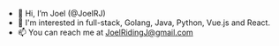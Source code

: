 - 👋 Hi, I’m Joel (@JoelRJ)
- 👀 I'm interested in full-stack, Golang, Java, Python, Vue.js and React.
- 📫 You can reach me at JoelRidingJ@gmail.com

<!---
JoelRJ/JoelRJ is a ✨ special ✨ repository because its `README.md` (this file) appears on your GitHub profile.
You can click the Preview link to take a look at your changes.
--->
